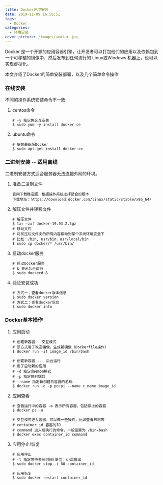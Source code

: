 ```yaml
---
title: Docker环境安装
date: 2019-11-09 16:50:51
tags:
  - Docker
categories:
  - 环境安装
cover_picture: /images/avatar.jpg
---
```


 Docker 是一个开源的应用容器引擎，让开发者可以打包他们的应用以及依赖包到一个可移植的镜像中，然后发布到任何流行的 Linux或Windows 机器上，也可以实现虚拟化。 

<!-- more -->

本文介绍了Docker的简单安装部署，以及几个简单命令操作

### 在线安装

不同的操作系统安装命令不一致

1. centos命令

   ```
   # -y 指定免交互安装
   $ sudo yum –y install docker-ce
   ```

2. ubuntu命令

   ```
   # 安装最新版Docker
   $ sudo apt-get install docker-ce
   ```

### 二进制安装 -- 适用离线

二进制安装方式适合服务器无法连接外网的环境。

1. 准备二进制文件

   ```
   官网下载稳定版，根据操作系统选择适合的版本
   下载地址：https://download.docker.com/linux/static/stable/x86_64/
   ```

2. 解压文件并转移文件

   ```
   # 解压文件
   $ tar –zxf docker-19.03.2.tgz
   # 移动文件
   # 将加压后文件夹的所有内容移动到某个系统环境变量下
   # 比如：/bin, usr/bin，usr/local/bin
   $ sudo cp docker/* /usr/bin/
   ```

3. 启动docker服务

   ```
   # 启动Docker服务
   # & 表示后台运行
   $ sudo dockerd &
   ```

4. 验证安装成功

   ```
   # 方式一：查看docker版本信息
   $ sudo docker version
   # 方式二：查看docker信息
   $ sudo docker info
   ```

### Docker基本操作

1. 应用启动

   ```
   # 创建新容器---交互模式
   # 该方式用于改造镜像，生成新镜像（Dockerfile操作）
   $ docker run -it image_id /bin/bash
   
   # 创建新容器 --- 后台运行
   # 用于启动新的应用
   # -d 指定daemon模式
   # -p 指定映射端口
   # --name 指定新创建的容器的名称
   $ docker run -d -p po:pi --name c_name image_id
   ```

2. 应用查看

   ```
   # 查看运行中的容器 -a 表示所有容器，包括停止的容器
   $ docker ps -a
   
   # 交互模式进入容器，可以做一些操作，比如查看日志等
   # container_id 容器的ID
   # command 进入后执行的命令，一般设置为 /bin/bash
   $ docker exec container_id command
   ```

3. 应用停止/恢复

   ```
   # 应用停止
   # -t 指定等待多长时间(单位：s)后推出
   $ sudo docker stop -t 60 container_id
   
   # 应用恢复
   $ sudo docker restart container_id
   ```

   